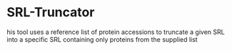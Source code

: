 # SRL-Truncator
his tool uses a reference list of protein accessions to truncate a given SRL into a specific SRL containing only proteins from the supplied list

